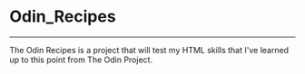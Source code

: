 # Odin_Recipes
---
The Odin Recipes is a project that will test my HTML skills that I've learned up to this point from The Odin Project.